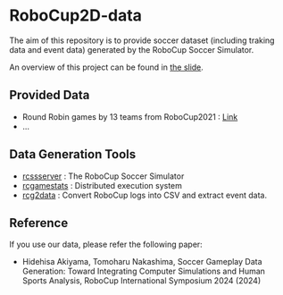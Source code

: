 # RoboCup2D-data

The aim of this repository is to provide soccer dataset (including traking data and event data) generated by the RoboCup Soccer Simulator.

An overview of this project can be found in [the slide](./SoccerGameplayDataGeneration.pdf).


## Provided Data

- Round Robin games by 13 teams from RoboCup2021 : [Link](http://alab.ise.ous.ac.jp/robocupdata/rc2021-roundrobin/)
- ...

## Data Generation Tools

- [rcssserver](https://github.com/rcsoccersim/rcssserver) : The RoboCup Soccer Simulator
- [rcgamestats](https://github.com/hidehisaakiyama/rcgamestats) : Distributed execution system
- [rcg2data](https://github.com/hidehisaakiyama/rcg2data) : Convert RoboCup logs into CSV and extract event data.

## Reference

If you use our data, please refer the following paper:

- Hidehisa Akiyama, Tomoharu Nakashima, Soccer Gameplay Data Generation: Toward Integrating Computer Simulations and Human Sports Analysis, RoboCup International Symposium 2024 (2024)